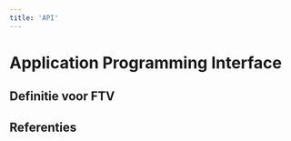 ```yaml
---
title: 'API'
---
```


# Application Programming Interface

## Definitie voor FTV

## Referenties

[^1]: 
